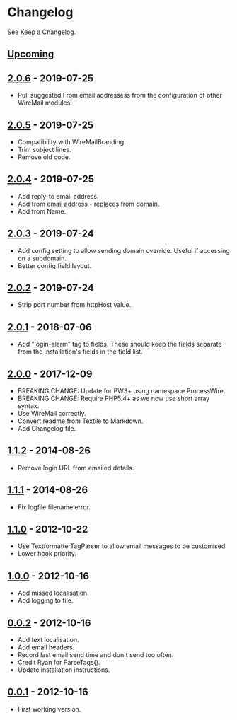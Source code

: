 # **Changelog**

See [Keep a Changelog].


## [Upcoming]

## [2.0.6] - 2019-07-25
- Pull suggested From email addressess from the configuration of other WireMail modules.

## [2.0.5] - 2019-07-25
- Compatibility with WireMailBranding.
- Trim subject lines.
- Remove old code.

## [2.0.4] - 2019-07-25
- Add reply-to email address.
- Add from email address - replaces from domain.
- Add from Name.


## [2.0.3] - 2019-07-24
- Add config setting to allow sending domain override. Useful if accessing on a subdomain.
- Better config field layout.


## [2.0.2] - 2019-07-24
- Strip port number from httpHost value.


## [2.0.1] - 2018-07-06
- Add "login-alarm" tag to fields. These should keep the fields separate from the installation's fields in the field
  list.


## [2.0.0] - 2017-12-09
- BREAKING CHANGE: Update for PW3+ using namespace ProcessWire.
- BREAKING CHANGE: Require PHP5.4+ as we now use short array syntax.
- Use WireMail correctly.
- Convert readme from Textile to Markdown.
- Add Changelog file.


## [1.1.2] - 2014-08-26
- Remove login URL from emailed details.


## [1.1.1] - 2014-08-26
- Fix logfile filename error.


## [1.1.0] - 2012-10-22
- Use TextformatterTagParser to allow email messages to be customised.
- Lower hook priority.


## [1.0.0] - 2012-10-16
- Add missed localisation.
- Add logging to file.


## [0.0.2] - 2012-10-16
- Add text localisation.
- Add email headers.
- Record last email send time and don't send too often.
- Credit Ryan for ParseTags().
- Update installation instructions.


## [0.0.1] - 2012-10-16
- First working version.


[Semantic Versioning]: https://semver.org/spec/v2.0.0.html
[Keep a Changelog]:    http://keepachangelog.com/en/1.0.0/
[Upcoming]: https://github.com/netcarver/PW-SessionLoginAlarm/compare/2.0.6...HEAD
[2.0.6]: https://github.com/netcarver/PW-SessionLoginAlarm/compare/2.0.5...2.0.6
[2.0.5]: https://github.com/netcarver/PW-SessionLoginAlarm/compare/2.0.4...2.0.5
[2.0.4]: https://github.com/netcarver/PW-SessionLoginAlarm/compare/2.0.3...2.0.4
[2.0.3]: https://github.com/netcarver/PW-SessionLoginAlarm/compare/2.0.2...2.0.3
[2.0.2]: https://github.com/netcarver/PW-SessionLoginAlarm/compare/2.0.1...2.0.2
[2.0.1]: https://github.com/netcarver/PW-SessionLoginAlarm/compare/2.0.0...2.0.1
[2.0.0]: https://github.com/netcarver/PW-SessionLoginAlarm/compare/1.1.2...2.0.0
[1.1.2]: https://github.com/netcarver/PW-SessionLoginAlarm/compare/1.1.1...1.1.2
[1.1.1]: https://github.com/netcarver/PW-SessionLoginAlarm/compare/1.1.0...1.1.1
[1.1.0]: https://github.com/netcarver/PW-SessionLoginAlarm/compare/1.0.0...1.1.0
[1.0.0]: https://github.com/netcarver/PW-SessionLoginAlarm/compare/0.0.2...1.0.0
[0.0.2]: https://github.com/netcarver/PW-SessionLoginAlarm/compare/0.0.1...0.0.2
[0.0.1]: https://github.com/netcarver/PW-SessionLoginAlarm/compare/754963d7344494a70aa920a52a9bcd42d4a8ebd3...0.0.1
